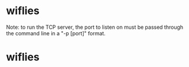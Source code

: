 # wiflies
Note: to run the TCP server, the port to listen on must be passed through the command line in a "-p [port]" format.
# wiflies
